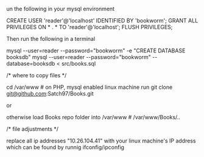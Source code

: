 un the following in your mysql environment

CREATE USER 'reader'@'localhost' IDENTIFIED BY 'bookworm';
GRANT ALL PRIVILEGES ON * . * TO 'reader'@'localhost';
FLUSH PRIVILEGES;

Then run the following in a terminal

mysql --user=reader --password="bookworm" -e "CREATE DATABASE booksdb"
mysql --user=reader --password="bookworm" --database=booksdb < src/books.sql

/* where to copy files */

cd /var/www # on PHP, mysql enabled linux machine
run git clone git@github.com:Satch97/Books.git

or

otherwise load Books repo folder into /var/www # /var/www/Books/..

/* file adjustments */

replace all ip addresses "10.26.104.41" with your linux machine's IP address
which can be found by runnig ifconfig/ipconfig
